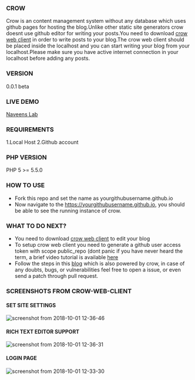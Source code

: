 ### CROW
Crow is an content management system without any database which uses github pages for hosting the blog.Unlike other static site generators crow doesnt use github editor for writing your posts.You need to download [crow web client](https://github.com/naveen17797/crow-web-client) in order to write posts to your blog.The crow web client should be placed inside the localhost and you can start writing your blog from your localhost.Please make sure you have active internet connection in your localhost before adding any posts.

### VERSION
0.0.1 beta

### LIVE DEMO
[Naveens Lab](https://naveen17797.github.io/)

### REQUIREMENTS
1.Local Host
2.Github account

### PHP VERSION
 PHP 5 >= 5.5.0

### HOW TO USE
* Fork this repo and set the name as yourgithubusername.github.io
* Now navigate to the https://yourgithubusername.github.io, you should be able to see the running instance of crow.

### WHAT TO DO NEXT?
* You need to download [crow web client](https://github.com/naveen17797/crow-web-client) to edit your blog
* To setup crow web client you need to generate a github user access token with scope public_repo (dont panic if you have never heard the term, a brief video tutorial is available [here](https://naveen17797.github.io/)
* Follow the steps in this [blog](https://naveen17797.github.io/) which is also powered by crow, in case of any doubts, bugs, or vulnerabilities feel free to open a issue, or even send a patch through pull request.

### SCREENSHOTS FROM CROW-WEB-CLIENT
#### SET SITE SETTINGS
![screenshot from 2018-10-01 12-36-46](https://user-images.githubusercontent.com/18109258/46274353-c531fb00-c576-11e8-963d-0e05308cf09e.png)
#### RICH TEXT EDITOR SUPPORT
![screenshot from 2018-10-01 12-36-31](https://user-images.githubusercontent.com/18109258/46274354-c5ca9180-c576-11e8-9471-fcfb1987589c.png)

#### LOGIN PAGE 
![screenshot from 2018-10-01 12-33-30](https://user-images.githubusercontent.com/18109258/46274355-c5ca9180-c576-11e8-9fef-47e78288bab8.png)

